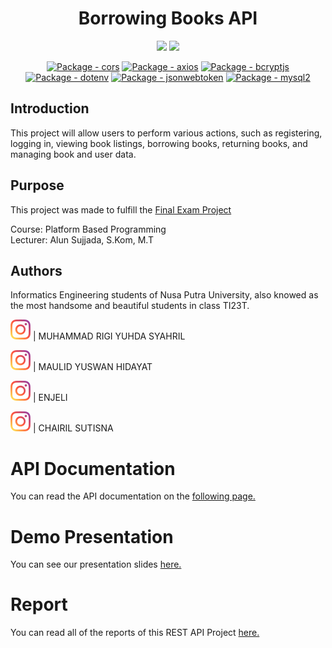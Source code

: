 <h1 align="center"> Borrowing Books API </h1>
<p align="center">
    <a href="https://www.npmjs.com/package/node"><img src="https://img.shields.io/badge/Node.js-43853D?style=for-the-badge&logo=node.js&logoColor=white"></a>
    <a href="https://www.npmjs.com/package/express"><img src="https://img.shields.io/badge/Express.js-404D59?style=for-the-badge"></a>
</p>
<p align="center">
    <a href="https://www.npmjs.com/package/cors"><img src="https://img.shields.io/github/package-json/dependency-version/m4mayz/MovieVerse/cors?color=blue" alt="Package - cors"></a>
    <a href="https://www.npmjs.com/package/axios"><img src="https://img.shields.io/github/package-json/dependency-version/m4mayz/MovieVerse/axios?color=blue" alt="Package - axios"></a>
    <a href="https://www.npmjs.com/package/bcryptjs"><img src="https://img.shields.io/github/package-json/dependency-version/m4mayz/MovieVerse/bcryptjs?color=blue" alt="Package - bcryptjs"></a>
    <a href="https://www.npmjs.com/package/dotenv"><img src="https://img.shields.io/github/package-json/dependency-version/m4mayz/MovieVerse/dotenv?color=blue" alt="Package - dotenv"></a>
    <a href="https://www.npmjs.com/package/jsonwebtoken"><img src="https://img.shields.io/github/package-json/dependency-version/m4mayz/MovieVerse/jsonwebtoken?color=blue" alt="Package - jsonwebtoken"></a>
    <a href="https://www.npmjs.com/package/mysql2"><img src="https://img.shields.io/github/package-json/dependency-version/m4mayz/MovieVerse/mysql2?color=blue" alt="Package - mysql2"></a>

</p>

## Introduction

This project will allow users to perform various actions, such as registering, logging in, viewing book listings, borrowing books, returning books, and managing book and user data. 

## Purpose

This project was made to fulfill the [Final Exam Project](https://drive.google.com/file/d/1SYjuFAnK56XinI_LDl15wTajsbFjkQX9/view?usp=drive_link)

Course: Platform Based Programming  
Lecturer: Alun Sujjada, S.Kom, M.T

## Authors

Informatics Engineering students of Nusa Putra University, also knowed as the most handsome and beautiful students in class TI23T.

[![instagram](https://raw.githubusercontent.com/CLorant/readme-social-icons/main/small/colored/instagram.svg)][1] | MUHAMMAD RIGI YUHDA SYAHRIL

[![instagram](https://raw.githubusercontent.com/CLorant/readme-social-icons/main/small/colored/instagram.svg)][2] | MAULID YUSWAN HIDAYAT

[![instagram](https://raw.githubusercontent.com/CLorant/readme-social-icons/main/small/colored/instagram.svg)][3] | ENJELI

[![instagram](https://raw.githubusercontent.com/CLorant/readme-social-icons/main/small/colored/instagram.svg)][3] | CHAIRIL SUTISNA

[1]: https://instagram.com/rigiyuda_
[2]: https://instagram.com/maulidyh02_
[3]: https://instagram.com/enjeli_._
[4]: https://instagram.com/

# API Documentation

You can read the API documentation on the [following page.](https://documenter.getpostman.com/view/40838331/2sAYX3pi9i)

# Demo Presentation

You can see our presentation slides [here.](https://docs.google.com/presentation/d/1n5YeoEJRifyIIsgRncznaeC5XuP5HGrZ/edit#slide=id.p1)

# Report

You can read all of the reports of this REST API Project [here.](./reports/report.md)
